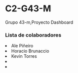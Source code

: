 # C2-G43-M

Grupo 43-m,Proyecto Dashboard

<h3>Lista de colaboradores</h3>
<li>Ale Piñeiro</li>
<li>Horacio Brunaccio</li>
<li>Kevin Torres</li>
<li> </li>
<li> </li>

